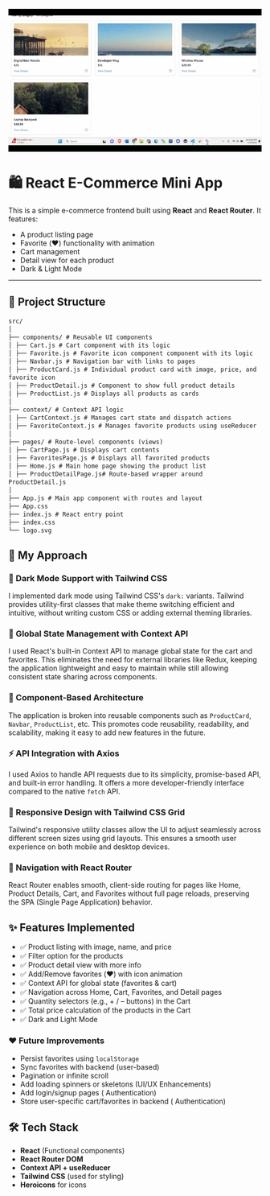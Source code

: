 
![Demo](./src/GIF/GIF.gif)

# 🛍️ React E-Commerce Mini App

This is a simple e-commerce frontend built using **React** and **React Router**. It features:
- A product listing page
- Favorite (❤️) functionality with animation
- Cart management 
- Detail view for each product
- Dark & Light Mode

---

## 📁 Project Structure
```
src/
│
├── components/ # Reusable UI components
│ ├── Cart.js # Cart component with its logic
│ ├── Favorite.js # Favorite icon component component with its logic
│ ├── Navbar.js # Navigation bar with links to pages
│ ├── ProductCard.js # Individual product card with image, price, and favorite icon
│ ├── ProductDetail.js # Component to show full product details
│ ├── ProductList.js # Displays all products as cards
│
├── context/ # Context API logic
│ ├── CartContext.js # Manages cart state and dispatch actions
│ ├── FavoriteContext.js # Manages favorite products using useReducer
│
├── pages/ # Route-level components (views)
│ ├── CartPage.js # Displays cart contents
│ ├── FavoritesPage.js # Displays all favorited products
│ ├── Home.js # Main home page showing the product list
│ ├── ProductDetailPage.js# Route-based wrapper around ProductDetail.js
│
├── App.js # Main app component with routes and layout
├── App.css 
├── index.js # React entry point
├── index.css 
└── logo.svg 
```
## 📌 My Approach

### 🌙 Dark Mode Support with Tailwind CSS
I implemented dark mode using Tailwind CSS's `dark:` variants. Tailwind provides utility-first classes that make theme switching efficient and intuitive, without writing custom CSS or adding external theming libraries.

### 🔄 Global State Management with Context API
I used React's built-in Context API to manage global state for the cart and favorites. This eliminates the need for external libraries like Redux, keeping the application lightweight and easy to maintain while still allowing consistent state sharing across components.

### 🧩 Component-Based Architecture
The application is broken into reusable components such as `ProductCard`, `Navbar`, `ProductList`, etc. This promotes code reusability, readability, and scalability, making it easy to add new features in the future.

### ⚡ API Integration with Axios
I used Axios to handle API requests due to its simplicity, promise-based API, and built-in error handling. It offers a more developer-friendly interface compared to the native `fetch` API.

### 📱 Responsive Design with Tailwind CSS Grid
Tailwind's responsive utility classes allow the UI to adjust seamlessly across different screen sizes using grid layouts. This ensures a smooth user experience on both mobile and desktop devices.

### 🧭 Navigation with React Router
React Router enables smooth, client-side routing for pages like Home, Product Details, Cart, and Favorites without full page reloads, preserving the SPA (Single Page Application) behavior.



## ✨ Features Implemented

- ✅ Product listing with image, name, and price
- ✅ Filter option for the products
- ✅ Product detail view with more info
- ✅ Add/Remove favorites (❤️) with icon animation
- ✅ Context API for global state (favorites & cart)
- ✅ Navigation across Home, Cart, Favorites, and Detail pages
- ✅ Quantity selectors (e.g., + / – buttons) in the Cart
- ✅ Total price calculation of the products in the Cart
- ✅ Dark and Light Mode

### ❤️ Future Improvements
- Persist favorites using `localStorage`
- Sync favorites with backend (user-based)
- Pagination or infinite scroll
- Add loading spinners or skeletons (UI/UX Enhancements)
- Add login/signup pages ( Authentication)
- Store user-specific cart/favorites in backend ( Authentication)

## 🛠️ Tech Stack

- **React** (Functional components)
- **React Router DOM**
- **Context API + useReducer**
- **Tailwind CSS** (used for styling)
- **Heroicons** for icons
